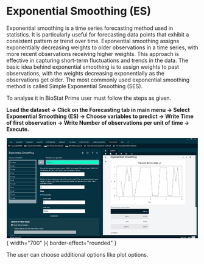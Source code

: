 # Exponential Smoothing (ES)

Exponential smoothing is a time series forecasting method used in statistics. It is particularly useful for forecasting data points that exhibit a consistent pattern or trend over time. Exponential smoothing assigns exponentially decreasing weights to older observations in a time series, with more recent observations receiving higher weights. This approach is effective in capturing short-term fluctuations and trends in the data. The basic idea behind exponential smoothing is to assign weights to past observations, with the weights decreasing exponentially as the observations get older. The most commonly used exponential smoothing method is called Simple Exponential Smoothing (SES).

To analyse it in BioStat Prime user must follow the steps as given.

__Load the dataset -> Click on the Forecasting tab in main menu -> Select Exponential Smoothing (ES) -> Choose variables to predict -> Write Time of first observation -> Write Number of observations per unit of time -> Execute.__

![alt text](screenshots/image232.png){ width="700" }{ border-effect="rounded" }

The user can choose additional options like plot options.

